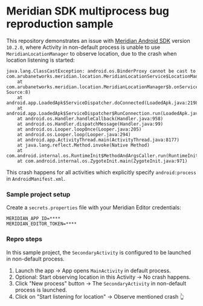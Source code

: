 # Meridian SDK multiprocess bug reproduction sample

This repository demonstrates an issue with [Meridian Android SDK](https://docs.meridianapps.com/hc/en-us/articles/360039670134-The-Android-SDK-Guide) version `10.2.0`,
where Activity in non-default process is unable to use `MeridianLocationManager` to observe location, due to the crash when location listening is started:

```stacktrace
java.lang.ClassCastException: android.os.BinderProxy cannot be cast to com.arubanetworks.meridian.location.MeridianLocationService$LocationManagerBinder
    at com.arubanetworks.meridian.location.MeridianLocationManager$b.onServiceConnected(Unknown Source:8)
    at android.app.LoadedApk$ServiceDispatcher.doConnected(LoadedApk.java:2198)
    at android.app.LoadedApk$ServiceDispatcher$RunConnection.run(LoadedApk.java:2231)
    at android.os.Handler.handleCallback(Handler.java:958)
    at android.os.Handler.dispatchMessage(Handler.java:99)
    at android.os.Looper.loopOnce(Looper.java:205)
    at android.os.Looper.loop(Looper.java:294)
    at android.app.ActivityThread.main(ActivityThread.java:8177)
    at java.lang.reflect.Method.invoke(Native Method)
    at com.android.internal.os.RuntimeInit$MethodAndArgsCaller.run(RuntimeInit.java:552)
    at com.android.internal.os.ZygoteInit.main(ZygoteInit.java:971)
```

This crash happens for all activities which explicitly specify `android:process` in `AndroidManifest.xml`.

### Sample project setup

Create a `secrets.properties` file with your Meridian Editor credentials:

```properties
MERIDIAN_APP_ID=****
MERIDIAN_EDITOR_TOKEN=****
```

### Repro steps

In this sample project, the `SecondaryActivity` is configured to be launched in non-default process.

1. Launch the app -> App opens `MainActivity` in default process.
2. Optional: Start observing location in this Activity -> No crash happens.
3. Click "New process" button -> The `SecondaryActivity` in non-default process is launched.
4. Click on "Start listening for location" -> Observe mentioned crash 👆
